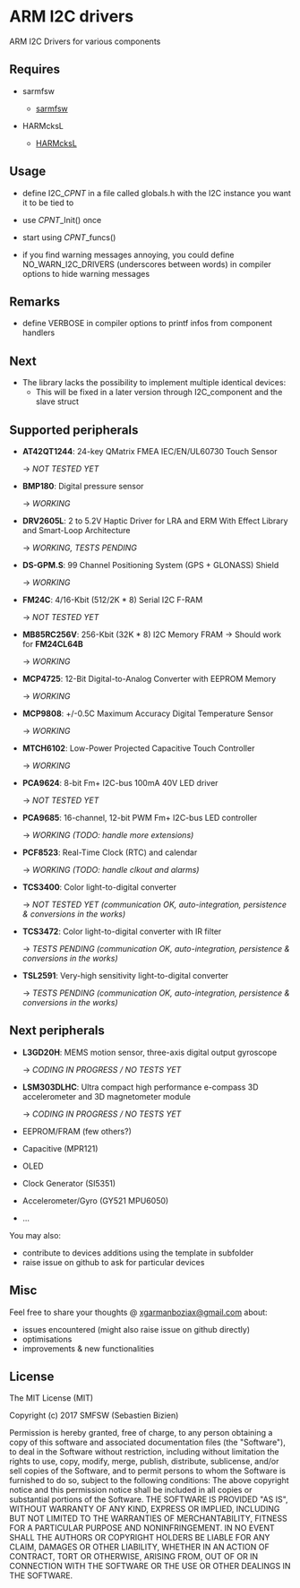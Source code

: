 # ARM I2C drivers

ARM I2C Drivers for various components


## Requires

- sarmfsw
  - [sarmfsw](https://github.com/SMFSW/sarmfsw)

- HARMcksL
  - [HARMcksL](https://github.com/SMFSW/HARMcksL)


## Usage

- define I2C_$CPNT$ in a file called globals.h with the I2C instance you want it to be tied to
- use $CPNT$_Init() once
- start using $CPNT$_funcs()

- if you find warning messages annoying, you could define NO_WARN_I2C_DRIVERS (underscores between words) in compiler options to hide warning messages


## Remarks

- define VERBOSE in compiler options to printf infos from component handlers


## Next

- The library lacks the possibility to implement multiple identical devices:
  - This will be fixed in a later version through I2C_component and the slave struct


## Supported peripherals

- **AT42QT1244**: 24-key QMatrix FMEA IEC/EN/UL60730 Touch Sensor

  -> _NOT TESTED YET_

- **BMP180**: Digital pressure sensor

  -> _WORKING_

- **DRV2605L**: 2 to 5.2V Haptic Driver for LRA and ERM With Effect Library and Smart-Loop Architecture

  -> _WORKING, TESTS PENDING_

- **DS-GPM.S**: 99 Channel Positioning System (GPS + GLONASS) Shield

  -> _WORKING_

- **FM24C**: 4/16-Kbit (512/2K * 8) Serial I2C F-RAM

  -> _NOT TESTED YET_

- **MB85RC256V**: 256-Kbit (32K * 8) I2C Memory FRAM -> Should work for **FM24CL64B**

  -> _WORKING_

- **MCP4725**: 12-Bit Digital-to-Analog Converter with EEPROM Memory

  -> _WORKING_

- **MCP9808**: +/-0.5C Maximum Accuracy Digital Temperature Sensor

  -> _WORKING_

- **MTCH6102**: Low-Power Projected Capacitive Touch Controller

  -> _WORKING_

- **PCA9624**: 8-bit Fm+ I2C-bus 100mA 40V LED driver

  -> _NOT TESTED YET_

- **PCA9685**: 16-channel, 12-bit PWM Fm+ I2C-bus LED controller

  -> _WORKING (TODO: handle more extensions)_

- **PCF8523**: Real-Time Clock (RTC) and calendar

  -> _WORKING (TODO: handle clkout and alarms)_

- **TCS3400**: Color light-to-digital converter

  -> _NOT TESTED YET (communication OK, auto-integration, persistence & conversions in the works)_

- **TCS3472**: Color light-to-digital converter with IR filter

  -> _TESTS PENDING (communication OK, auto-integration, persistence & conversions in the works)_

- **TSL2591**: Very-high sensitivity light-to-digital converter

  -> _TESTS PENDING (communication OK, auto-integration, persistence & conversions in the works)_


## Next peripherals

- **L3GD20H**: MEMS motion sensor, three-axis digital output gyroscope

  -> _CODING IN PROGRESS / NO TESTS YET_

- **LSM303DLHC**: Ultra compact high performance e-compass 3D accelerometer and 3D magnetometer module

  -> _CODING IN PROGRESS / NO TESTS YET_

- EEPROM/FRAM (few others?)
- Capacitive (MPR121)
- OLED
- Clock Generator (SI5351)
- Accelerometer/Gyro (GY521 MPU6050)
- ...

You may also:

- contribute to devices additions using the template in subfolder
- raise issue on github to ask for particular devices


## Misc

Feel free to share your thoughts @ xgarmanboziax@gmail.com about:

- issues encountered (might also raise issue on github directly)
- optimisations
- improvements & new functionalities


## License

The MIT License (MIT)

Copyright (c) 2017 SMFSW (Sebastien Bizien)

Permission is hereby granted, free of charge, to any person obtaining a copy
of this software and associated documentation files (the "Software"), to deal
in the Software without restriction, including without limitation the rights
to use, copy, modify, merge, publish, distribute, sublicense, and/or sell
copies of the Software, and to permit persons to whom the Software is
furnished to do so, subject to the following conditions:
The above copyright notice and this permission notice shall be included in all
copies or substantial portions of the Software.
THE SOFTWARE IS PROVIDED "AS IS", WITHOUT WARRANTY OF ANY KIND, EXPRESS OR
IMPLIED, INCLUDING BUT NOT LIMITED TO THE WARRANTIES OF MERCHANTABILITY,
FITNESS FOR A PARTICULAR PURPOSE AND NONINFRINGEMENT. IN NO EVENT SHALL THE
AUTHORS OR COPYRIGHT HOLDERS BE LIABLE FOR ANY CLAIM, DAMAGES OR OTHER
LIABILITY, WHETHER IN AN ACTION OF CONTRACT, TORT OR OTHERWISE, ARISING FROM,
OUT OF OR IN CONNECTION WITH THE SOFTWARE OR THE USE OR OTHER DEALINGS IN THE
SOFTWARE.
